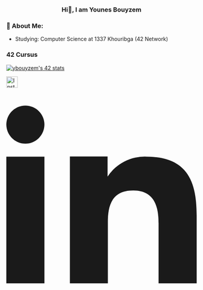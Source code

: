 ### <p align="center"><b>Hi👋, I am Younes Bouyzem</b></p>

### 📘 About Me:
- Studying: Computer Science at 1337 Khouribga (42 Network)

### 42 Cursus
<a href="https://github.com/oakoudad/badge42"><img src="https://badge.mediaplus.ma/darkblue/ybouyzem" alt="ybouyzem's 42 stats" /></a>

<p><a href="https://www.instagram.com/bouyzem.younes" target="_blank"><img src="https://raw.githubusercontent.com/rahuldkjain/github-profile-readme-generator/master/src/images/icons/Social/instagram.svg" alt="Instagram" width="30" height="30"></a></p>

<p>
  <a href="https://www.linkedin.com/in/bouyzem-younes-0b6308240/?originalSubdomain=ma" target="_blank">
    <svg class="w-6 h-6 text-gray-800 dark:text-white" aria-hidden="true" xmlns="http://www.w3.org/2000/svg" fill="currentColor" viewBox="0 0 15 15">
      <path fill-rule="evenodd" d="M7.979 5v1.586a3.5 3.5 0 0 1 3.082-1.574C14.3 5.012 15 7.03 15 9.655V15h-3v-4.738c0-1.13-.229-2.584-1.995-2.584-1.713 0-2.005 1.23-2.005 2.5V15H5.009V5h2.97ZM3 2.487a1.5 1.5 0 1 1-3 0 1.5 1.5 0 0 1 3 0Z" clip-rule="evenodd"/>
      <path d="M3 5.012H0V15h3V5.012Z"/>
    </svg>
  </a>
</p>



<!--
**ybouyzem/ybouyzem** is a ✨ _special_ ✨ repository because its `README.md` (this file) appears on your GitHub profile.

Here are some ideas to get you started:

- 🔭 I’m currently working on ...
- 🌱 I’m currently learning ...
- 👯 I’m looking to collaborate on ...
- 🤔 I’m looking for help with ...
- 💬 Ask me about ...
- 📫 How to reach me: ...
- 😄 Pronouns: ...
- ⚡ Fun fact: ...
-->
